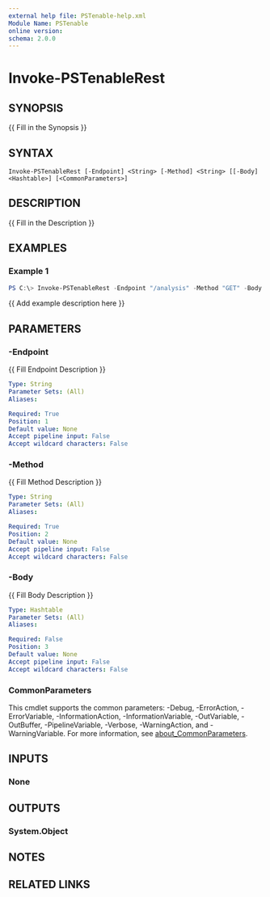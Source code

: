 ```yaml
---
external help file: PSTenable-help.xml
Module Name: PSTenable
online version:
schema: 2.0.0
---
```


# Invoke-PSTenableRest

## SYNOPSIS
{{ Fill in the Synopsis }}

## SYNTAX

```
Invoke-PSTenableRest [-Endpoint] <String> [-Method] <String> [[-Body] <Hashtable>] [<CommonParameters>]
```

## DESCRIPTION
{{ Fill in the Description }}

## EXAMPLES

### Example 1
```powershell
PS C:\> Invoke-PSTenableRest -Endpoint "/analysis" -Method "GET" -Body $Body
```

{{ Add example description here }}

## PARAMETERS

### -Endpoint
{{ Fill Endpoint Description }}

```yaml
Type: String
Parameter Sets: (All)
Aliases:

Required: True
Position: 1
Default value: None
Accept pipeline input: False
Accept wildcard characters: False
```

### -Method
{{ Fill Method Description }}

```yaml
Type: String
Parameter Sets: (All)
Aliases:

Required: True
Position: 2
Default value: None
Accept pipeline input: False
Accept wildcard characters: False
```

### -Body
{{ Fill Body Description }}

```yaml
Type: Hashtable
Parameter Sets: (All)
Aliases:

Required: False
Position: 3
Default value: None
Accept pipeline input: False
Accept wildcard characters: False
```

### CommonParameters
This cmdlet supports the common parameters: -Debug, -ErrorAction, -ErrorVariable, -InformationAction, -InformationVariable, -OutVariable, -OutBuffer, -PipelineVariable, -Verbose, -WarningAction, and -WarningVariable. For more information, see [about_CommonParameters](http://go.microsoft.com/fwlink/?LinkID=113216).

## INPUTS

### None
## OUTPUTS

### System.Object
## NOTES

## RELATED LINKS
